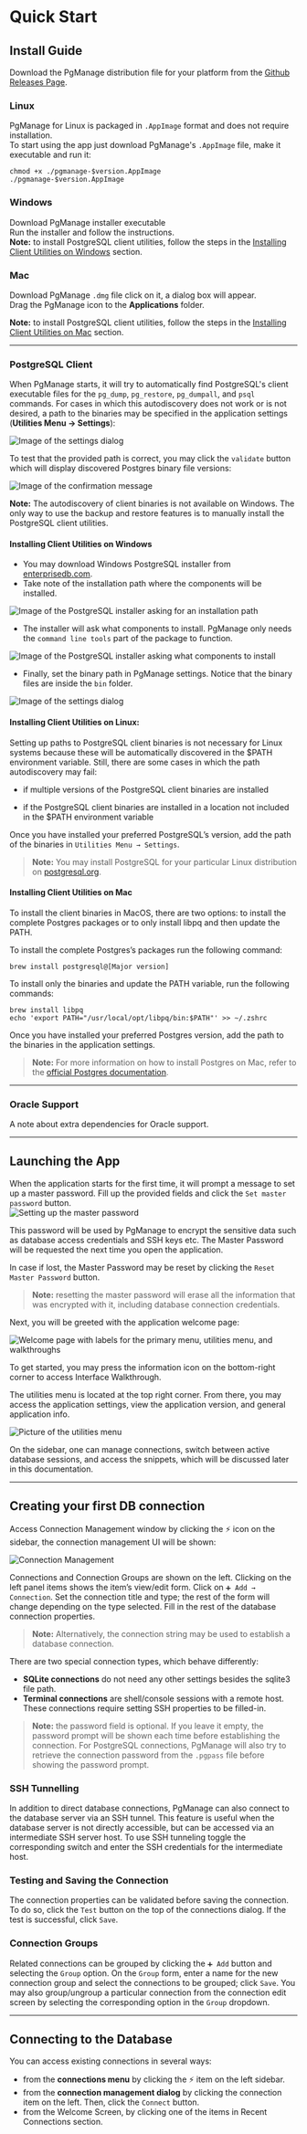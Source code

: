 # Quick Start


## Install Guide

Download the PgManage distribution file for your platform from the [Github Releases Page](https://github.com/commandprompt/pgmanage/releases).

### Linux

PgManage for Linux is packaged in `.AppImage` format and does not require installation. \
To start using the app just download PgManage's `.AppImage` file, make it executable and run it:

```
chmod +x ./pgmanage-$version.AppImage
./pgmanage-$version.AppImage
```


### Windows

Download PgManage installer executable  
Run the installer and follow the instructions.  
**Note:** to install PostgreSQL client utilities, follow the steps in the [Installing Client Utilities on Windows](#installing-client-utilities-on-windows) section.  
  

### Mac

Download PgManage `.dmg` file click on it, a dialog box will appear.  
Drag the PgManage icon to the **Applications** folder.  

**Note:** to install PostgreSQL client utilities, follow the steps in the [Installing Client Utilities on Mac](#installing-client-utilities-on-mac) section.  

---

### PostgreSQL Client

When PgManage starts, it will try to automatically find PostgreSQL's client executable files for the `pg_dump`, `pg_restore`, `pg_dumpall`, and `psql` commands. 
For cases in which this autodiscovery does not work or is not desired, a path to the binaries may be specified in the application settings (**Utilities Menu → Settings**):

![Image of the settings dialog](./images/pgmanage-settings.png)

To test that the provided path is correct, you may click the `validate` button which will display discovered Postgres binary file versions:

![Image of the confirmation message](./images/pgmanage-validate.png)

**Note:** The autodiscovery of client binaries is not available on Windows. The only way to use the backup and restore features is to manually install the PostgreSQL client utilities.

#### Installing Client Utilities on Windows

- You may download Windows PostgreSQL installer from [enterprisedb.com](https://www.enterprisedb.com/downloads/postgres-postgresql-downloads).
- Take note of the installation path where the components will be installed.

![Image of the PostgreSQL installer asking for an installation path](./images/edb_windows_psql_installer1.png)

- The installer will ask what components to install. PgManage only needs the `command line tools` part of the package to function.

![Image of the PostgreSQL installer asking what components to install](./images/edb_windows_psql_installer2.png)

- Finally, set the binary path in PgManage settings. Notice that the binary files are inside the `bin` folder.

![Image of the settings dialog](./images/pgmanage_windows_binaries_validation.png)


#### Installing Client Utilities on Linux:

Setting up paths to PostgreSQL client binaries is not necessary for Linux systems because these will be automatically discovered in the $PATH environment variable. Still, there are some cases in which the path autodiscovery may fail:

- if multiple versions of the PostgreSQL client binaries are installed

- if the PostgreSQL client binaries are installed in a location not included in the $PATH environment variable

Once you have installed your preferred PostgreSQL’s version, add the path of the binaries in `Utilities Menu → Settings`.

> **Note:** You may install PostgreSQL for your particular Linux distribution on [postgresql.org](https://www.postgresql.org/download/linux/).

#### Installing Client Utilities on Mac

To install the client binaries in MacOS, there are two options: to install the complete Postgres packages or to only  install libpq and then update the PATH.

To install the complete Postgres’s packages run the following command:

```
brew install postgresql@[Major version]
```

To install only the binaries and update the PATH variable, run the following commands:

```
brew install libpq
echo 'export PATH="/usr/local/opt/libpq/bin:$PATH"' >> ~/.zshrc
```

Once you have installed your preferred Postgres version, add the path to the binaries in the application settings.

> **Note:** For more information on how to install Postgres on Mac, refer to the [official Postgres documentation](https://www.postgresql.org/download/macosx/).

---

### Oracle Support

A note about extra dependencies for Oracle support.

---

## Launching the App

When the application starts for the first time, it will prompt a message to set up a master password.
Fill up the provided fields and click the `Set master password` button.  
![Setting up the master password](./images/master_pass.png)  


This password will be used by PgManage to encrypt the sensitive data such as database access credentials and SSH keys etc.
The Master Password will be requested the next time you open the application.  

In case if lost, the Master Password may be reset by clicking the `Reset Master Password` button.
> **Note:** resetting the master password will erase all the information that was encrypted with it, including database connection credentials.


Next, you will be greeted with the application welcome page:

![Welcome page with labels for the primary menu, utilities menu, and walkthroughs](./images/main_pg.png)

To get started, you may press the information icon on the bottom-right corner to access Interface Walkthrough.

The utilities menu is located at the top right corner. From there, you may access the application settings, view the application version, and general application info.

![Picture of the utilities menu](./images/utilities.png)

On the sidebar, one can manage connections, switch between active database sessions, and access the snippets, which will be discussed later in this documentation.


---

## Creating your first DB connection

Access Connection Management window by clicking the ⚡ icon on the sidebar, the connection management UI will be shown:

![Connection Management](./images/connection_mgr.png)

Connections and Connection Groups are shown on the left. Clicking on the left panel items shows the item’s view/edit form. Click on `➕ Add → Connection`. Set the connection title and type; the rest of the form will change depending on the type selected. Fill in the rest of the database connection properties.

> **Note:** Alternatively, the connection string may be used to establish a database connection.

There are two special connection types, which behave differently:

- **SQLite connections** do not need any other settings besides the sqlite3 file path.
- **Terminal connections** are shell/console sessions with a remote host. These connections require setting SSH properties to be filled-in.

> **Note:** the password field is optional. If you leave it empty, the password prompt will be shown each time before establishing the connection. For PostgreSQL connections, PgManage will also try to retrieve the connection password from the `.pgpass` file before showing the password prompt.

### SSH Tunnelling

In addition to direct database connections, PgManage can also connect to the database server via an SSH tunnel. This feature is useful when the database server is not directly accessible, but can be accessed via an intermediate SSH server host. To use SSH tunneling toggle the corresponding switch and enter the SSH credentials for the intermediate host.

### Testing and Saving the Connection

The connection properties can be validated before saving the connection. To do so, click the `Test` button on the top of the connections dialog. If the test is successful, click `Save`.

### Connection Groups

Related connections can be grouped by clicking the `➕ Add` button and selecting the `Group` option. On the `Group` form, enter a name for the new connection group and select the connections to be grouped; click `Save`. You may also group/ungroup a particular connection from the connection edit screen by selecting the corresponding option in the `Group` dropdown.

---

## Connecting to the Database

You can access existing connections in several ways:

- from the **connections menu** by clicking the ⚡ item on the left sidebar.
- from the **connection management dialog** by clicking the connection item on the left. Then, click the `Connect` button.
- from the Welcome Screen, by clicking one of the items in Recent Connections section.